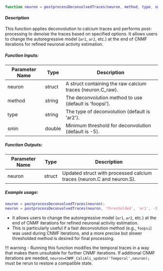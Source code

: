 ```matlab
function neuron = postprocessDeconvolvedTraces(neuron, method, type, smin)
```

#### Description
This function applies deconvolution to calcium traces and performs post-processing to denoise the traces based on specified options. It allows users to change the autoregressive model (`ar1`, `ar2`, etc.) at the end of CNMF iterations for refined neuronal activity estimation.

##### Function Inputs:
| Parameter Name | Type    | Description                                                                 |
|---------------|---------|-----------------------------------------------------------------------------|
| neuron        | struct  | A struct containing the raw calcium traces (neuron.C_raw).                 |
| method        | string  | The deconvolution method to use (default is 'foopsi').                    |
| type          | string  | The type of deconvolution (default is 'ar2').                            |
| smin          | double  | Minimum threshold for deconvolution (default is -5).                     |

##### Function Outputs:
| Parameter Name | Type    | Description                                         |
|---------------|---------|-----------------------------------------------------|
| neuron        | struct  | Updated struct with processed calcium traces (neuron.C and neuron.S). |

##### Example usage:
```matlab
neuron = postprocessDeconvolvedTraces(neuron);
neuron = postprocessDeconvolvedTraces(neuron, 'thresholded', 'ar1', -3);
```

   - It allows users to change the autoregressive model (`ar1`, `ar2`, etc.) at the end of CNMF iterations for refined neuronal activity estimation.
   - This is particularly useful if a fast deconvolution method (e.g., `foopsi`) was used during CNMF iterations, and a more precise but slower thresholded method is desired  for final processing.

!!! warning
    - Running this function modifies the temporal traces in a way that makes them unsuitable for further CNMF iterations. If additional CNMF iterations are needed, `neuron=CNMF_CaliAli_update('Temporal',neuron);` must be rerun to restore a compatible state.
    
